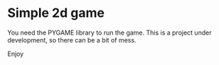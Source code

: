# Simple 2d game

You need the PYGAME library to run the game.
This is a project under development, so there can be a bit of mess. 

Enjoy
